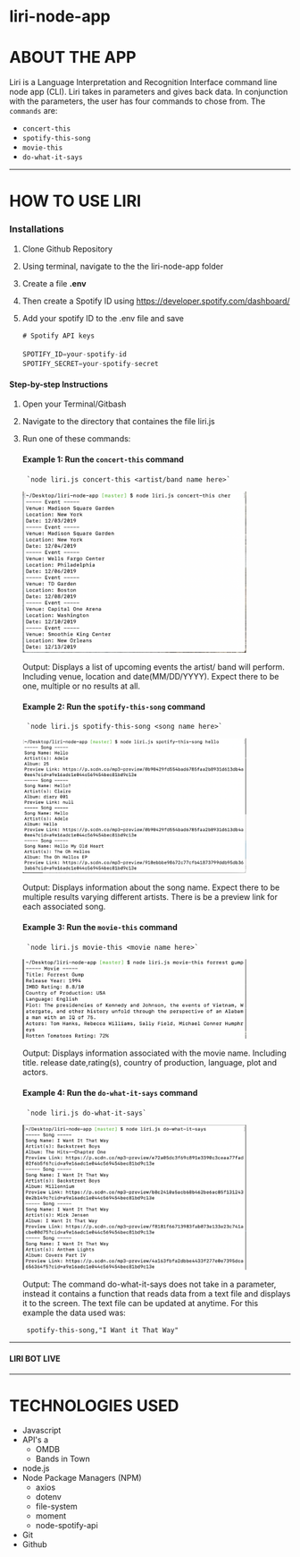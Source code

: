 # **liri-node-app**

# ABOUT THE APP


Liri is a Language Interpretation and Recognition Interface command line node app (CLI). Liri takes in parameters and gives back data. In conjunction with the parameters, the user has four commands to chose from.
The `commands` are:

* `concert-this`
* `spotify-this-song`
* `movie-this`
* `do-what-it-says`

<hr>

# HOW TO USE LIRI

### Installations
1. Clone Github Repository 
2. Using terminal, navigate to the the liri-node-app folder
3. Create a file **.env**
4. Then create a Spotify ID using https://developer.spotify.com/dashboard/
5. Add your spotify ID to the .env file and save

    ```js
    # Spotify API keys

    SPOTIFY_ID=your-spotify-id
    SPOTIFY_SECRET=your-spotify-secret

    ```

#### **Step-by-step Instructions**

1. Open your Terminal/Gitbash
2. Navigate to the directory that containes the file liri.js
4. Run one of these commands:

    #### **Example 1:** Run the `concert-this` command

        `node liri.js concert-this <artist/band name here>`

    <img src = "images/concer-this.png" width="400px"/>
   
     Output: Displays a list of upcoming events the artist/ band will perform. Including venue, location and date(MM/DD/YYYY). 
     Expect there to be one, multiple or no results at all. 


    #### **Example 2:** Run the `spotify-this-song` command

        `node liri.js spotify-this-song <song name here>`
        
    <img src = "images/spotify-this-song.png" width="400px"/>

     Output: Displays information about the song name. Expect there to be multiple results varying different artists. There is be a preview link for each associated song. 


    #### **Example 3:** Run the `movie-this` command

        `node liri.js movie-this <movie name here>`

    <img src = "images/movie-this.png" width="400px"/>
     
     Output: Displays information associated with the movie name. Including title. release date,rating(s), country of production, language, plot and actors. 


    #### **Example 4:** Run the `do-what-it-says` command

        `node liri.js do-what-it-says`

    <img src = "images/do-what-it-says.png" width="400px"/>

    Output: The command do-what-it-says does not take in a parameter, instead it contains a function that reads data from a text file and displays it to the screen. The text file can be updated at anytime. 
    For this example the data used was: 

        spotify-this-song,"I Want it That Way"

---

#### LIRI BOT LIVE

<hr>

# TECHNOLOGIES USED
* Javascript
* API's a
    * OMDB
    * Bands in Town
* node.js 
* Node Package Managers (NPM)
    * axios
    * dotenv
    * file-system
    * moment
    * node-spotify-api
* Git
* Github
    
